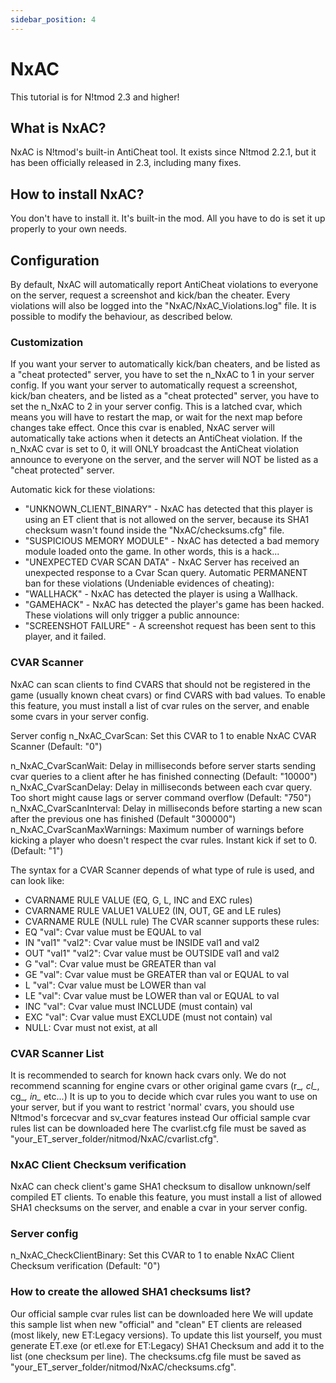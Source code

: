 ```yaml
---
sidebar_position: 4
---
```


# NxAC
This tutorial is for N!tmod 2.3 and higher!

## What is NxAC?
NxAC is N!tmod's built-in AntiCheat tool.
It exists since N!tmod 2.2.1, but it has been officially released in 2.3, including many fixes.

## How to install NxAC?
You don't have to install it. It's built-in the mod. All you have to do is set it up properly to your own needs.

## Configuration
By default, NxAC will automatically report AntiCheat violations to everyone on the server, request a screenshot and kick/ban the cheater.
Every violations will also be logged into the "NxAC/NxAC_Violations.log" file.
It is possible to modify the behaviour, as described below.

### Customization
If you want your server to automatically kick/ban cheaters, and be listed as a "cheat protected" server, you have to set the n_NxAC to 1 in your server config.
If you want your server to automatically request a screenshot, kick/ban cheaters, and be listed as a "cheat protected" server, you have to set the n_NxAC to 2 in your server config.
This is a latched cvar, which means you will have to restart the map, or wait for the next map before changes take effect.
Once this cvar is enabled, NxAC server will automatically take actions when it detects an AntiCheat violation.
If the n_NxAC cvar is set to 0, it will ONLY broadcast the AntiCheat violation announce to everyone on the server, and the server will NOT be listed as a "cheat protected" server.

Automatic kick for these violations:
* "UNKNOWN_CLIENT_BINARY" - NxAC has detected that this player is using an ET client that is not allowed on the server, because its SHA1 checksum wasn't found inside the "NxAC/checksums.cfg" file.
* "SUSPICIOUS MEMORY MODULE" - NxAC has detected a bad memory module loaded onto the game. In other words, this is a hack...
* "UNEXPECTED CVAR SCAN DATA" - NxAC Server has received an unexpected response to a Cvar Scan query.
Automatic PERMANENT ban for these violations (Undeniable evidences of cheating):
* "WALLHACK" - NxAC has detected the player is using a Wallhack.
* "GAMEHACK" - NxAC has detected the player's game has been hacked.
These violations will only trigger a public announce:
* "SCREENSHOT FAILURE" - A screenshot request has been sent to this player, and it failed.

### CVAR Scanner
NxAC can scan clients to find CVARS that should not be registered in the game (usually known cheat cvars) or find CVARS with bad values.
To enable this feature, you must install a list of cvar rules on the server, and enable some cvars in your server config.

Server config
n_NxAC_CvarScan: Set this CVAR to 1 to enable NxAC CVAR Scanner (Default: "0")

n_NxAC_CvarScanWait: Delay in milliseconds before server starts sending cvar queries to a client after he has finished connecting (Default: "10000")
n_NxAC_CvarScanDelay: Delay in milliseconds between each cvar query. Too short might cause lags or server command overflow (Default: "750")
n_NxAC_CvarScanInterval: Delay in milliseconds before starting a new scan after the previous one has finished (Default "300000")
n_NxAC_CvarScanMaxWarnings: Maximum number of warnings before kicking a player who doesn't respect the cvar rules. Instant kick if set to 0. (Default: "1")

The syntax for a CVAR Scanner depends of what type of rule is used, and can look like:
* CVARNAME RULE VALUE (EQ, G, L, INC and EXC rules)
* CVARNAME RULE VALUE1 VALUE2 (IN, OUT, GE and LE rules)
* CVARNAME RULE (NULL rule)
The CVAR scanner supports these rules:
* EQ "val": Cvar value must be EQUAL to val
* IN "val1" "val2": Cvar value must be INSIDE val1 and val2
* OUT "val1" "val2": Cvar value must be OUTSIDE val1 and val2
* G "val": Cvar value must be GREATER than val
* GE "val": Cvar value must be GREATER than val or EQUAL to val
* L "val": Cvar value must be LOWER than val
* LE "val": Cvar value must be LOWER than val or EQUAL to val
* INC "val": Cvar value must INCLUDE (must contain) val
* EXC "val": Cvar value must EXCLUDE (must not contain) val
* NULL: Cvar must not exist, at all

### CVAR Scanner List
It is recommended to search for known hack cvars only.
We do not recommend scanning for engine cvars or other original game cvars (r_*, cl_*, cg_*, in_* etc...)
It is up to you to decide which cvar rules you want to use on your server, but if you want to restrict 'normal' cvars, you should use N!tmod's forcecvar and sv_cvar features instead
Our official sample cvar rules list can be downloaded here
The cvarlist.cfg file must be saved as "your_ET_server_folder/nitmod/NxAC/cvarlist.cfg".

### NxAC Client Checksum verification
NxAC can check client's game SHA1 checksum to disallow unknown/self compiled ET clients.
To enable this feature, you must install a list of allowed SHA1 checksums on the server, and enable a cvar in your server config.

### Server config
n_NxAC_CheckClientBinary: Set this CVAR to 1 to enable NxAC Client Checksum verification (Default: "0")

### How to create the allowed SHA1 checksums list?
Our official sample cvar rules list can be downloaded here
We will update this sample list when new "official" and "clean" ET clients are released (most likely, new ET:Legacy versions).
To update this list yourself, you must generate ET.exe (or etl.exe for ET:Legacy) SHA1 Checksum and add it to the list (one checksum per line).
The checksums.cfg file must be saved as "your_ET_server_folder/nitmod/NxAC/checksums.cfg".
